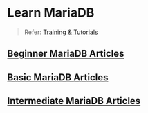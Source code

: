 # Learn MariaDB

> Refer: [Training & Tutorials](https://mariadb.com/kb/en/library/training-tutorials/)

## [Beginner MariaDB Articles](./beginner-mariadb-articles/)

## [Basic MariaDB Articles](./basic-mariadb-articles/)

## [Intermediate MariaDB Articles](./intermediate-mariadb-articles/)

